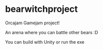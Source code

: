 # bearwitchproject

Orcajam Gamejam project!

An arena where you can battle other bears :D

You can build with Unity or run the exe
